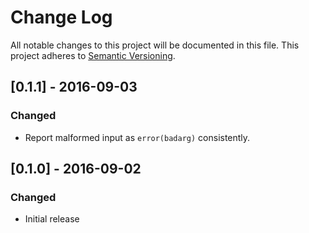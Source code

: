# Change Log

All notable changes to this project will be documented in this file.
This project adheres to [Semantic Versioning](http://semver.org/).

## [0.1.1] - 2016-09-03
### Changed
- Report malformed input as `error(badarg)` consistently.

## [0.1.0] - 2016-09-02
### Changed
- Initial release

